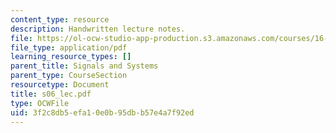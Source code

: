 ```yaml
---
content_type: resource
description: Handwritten lecture notes.
file: https://ol-ocw-studio-app-production.s3.amazonaws.com/courses/16-01-unified-engineering-i-ii-iii-iv-fall-2005-spring-2006/3f2c8db5efa10e0b95dbb57e4a7f92ed_s06_lec.pdf
file_type: application/pdf
learning_resource_types: []
parent_title: Signals and Systems
parent_type: CourseSection
resourcetype: Document
title: s06_lec.pdf
type: OCWFile
uid: 3f2c8db5-efa1-0e0b-95db-b57e4a7f92ed
---
```


